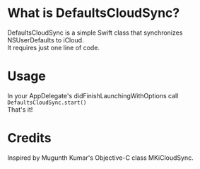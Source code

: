 # What is DefaultsCloudSync?
DefaultsCloudSync is a simple Swift class that synchronizes NSUserDefaults to iCloud.  <br>
It requires just one line of code.

# Usage
In your AppDelegate's didFinishLaunchingWithOptions call <br> 
`DefaultsCloudSync.start()`  <br>
That's it!


# Credits
Inspired by Mugunth Kumar's Objective-C class MKiCloudSync.
